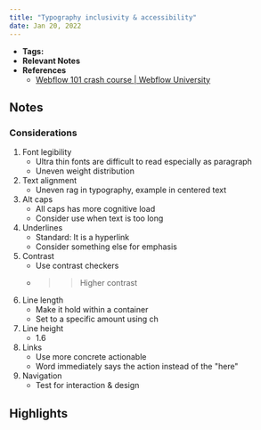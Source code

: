 ```yaml
---
title: "Typography inclusivity & accessibility"
date: Jan 20, 2022
---
```


- **Tags:**
- **Relevant Notes**
- **References**
	- [Webflow 101 crash course | Webflow University](https://university.webflow.com/courses/webflow-101-crash-course?video=J2846GiZuLA)


## Notes
### Considerations
1. Font legibility
	- Ultra thin fonts are difficult to read especially as paragraph
	- Uneven weight distribution
2. Text alignment
	- Uneven rag in typography, example in centered text
3. Alt caps
	- All caps has more cognitive load
	- Consider use when text is too long
4. Underlines
	- Standard: It is a hyperlink
	- Consider something else for emphasis
5. Contrast
	- Use contrast checkers
	- >> Higher contrast
6. Line length
	- Make it hold within a container
	- Set to a specific amount using ch
7. Line height
	- 1.6
8. Links
	- Use more concrete actionable
	- Word immediately says the action instead of the "here"
9. Navigation
	- Test for interaction & design

## Highlights